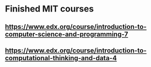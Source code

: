 # Finished MIT courses
## https://www.edx.org/course/introduction-to-computer-science-and-programming-7
## https://www.edx.org/course/introduction-to-computational-thinking-and-data-4
